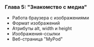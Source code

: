 ### Глава 5: "Знакомство с медиа"

- Работа браузера с изображениями
- Формат изображений
- Атрибуты alt, width и height
- Изображения-ссылки
- Веб-страница "MyPod"